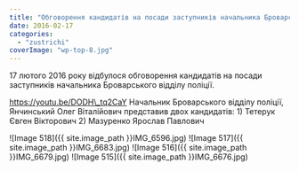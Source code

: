 ```yaml
---
title: "Обговорення кандидатів на посади заступників начальника Броварського відділу поліції"
date: 2016-02-17
categories: 
  - "zustrichi"
coverImage: "wp-top-8.jpg"
---
```


17 лютого 2016 року відбулося обговорення кандидатів на посади заступників начальника Броварського відділу поліції.<!--more-->

https://youtu.be/DODH\_tq2CaY Начальник Броварського відділу поліції, Янчинський Олег Віталійович представив двох кандидатів: 1) Тетерук Євген Вікторович 2) Мазуренко Ярослав Павлович

\![Image 518]({{ site.image_path }}IMG_6596.jpg)
![Image 517]({{ site.image_path }}IMG_6683.jpg)
![Image 516]({{ site.image_path }}IMG_6679.jpg)
![Image 515]({{ site.image_path }}IMG_6676.jpg)
